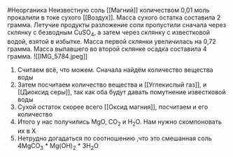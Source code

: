 #Неорганика 
Неизвестную соль [[Магний]] количеством 0,01 моль прокалили в токе сухого [[Воздух]]. Масса сухого остатка составила 2 грамма. Летучие продукты разложение соли пропустили сначала через склянку с безводным CuSO<sub>4</sub>, а затем через склянку с известковой водой, взятой в избытке. Масса первой склянки увеличилась на 0,72 грамма. Масса выпавшего во второй склянке осадка составила 4 грамма.
![[IMG_5784.jpeg]]
1. Считаем всё, что можем. Сначала найдём количество вещества воды
2. Затем посчитаем количество вещества и [[Углекислый газ]], и [[Диоксид серы]], так как оба будут давать помутнение известковой воды
3. Сухой остаток скорее всего [[Оксид магния]], посчитаем и его количество
4. Итого у нас получились MgO, CO<sub>2</sub> и H<sub>2</sub>O. Нам нужно скомпоновать их в X
5. Нетрудно догадаться по соотношению ,что это смешанная соль 4MgCO<sub>3</sub> * Mg(OH)<sub>2</sub> * 3H<sub>2</sub>O